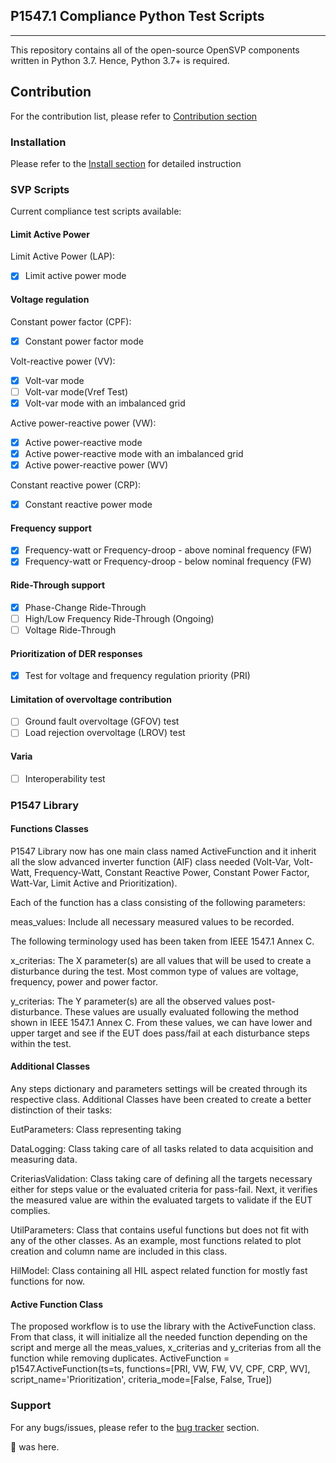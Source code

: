 ## P1547.1 Compliance Python Test Scripts


---

This repository contains all of the open-source OpenSVP components written in Python 3.7. 
Hence, Python 3.7+ is required.

## Contribution

For the contribution list, please refer to [Contribution section](/1547.1/doc/CONTRIB.md)

### Installation

Please refer to the [Install section](/1547.1/doc/INSTALL.md) for detailed instruction

### SVP Scripts

Current compliance test scripts available:

#### Limit Active Power
   Limit Active Power (LAP):
   - [x] Limit active power mode 

#### Voltage regulation
   Constant power factor (CPF):
   - [x] Constant power factor mode 

   Volt-reactive power (VV):
   - [x] Volt-var mode
   - [ ] Volt-var mode(Vref Test)
   - [x] Volt-var mode with an imbalanced grid

   Active power-reactive power (VW):
   - [x] Active power-reactive mode
   - [x] Active power-reactive mode with an imbalanced grid
   - [x] Active power-reactive power (WV)
   
   Constant reactive power (CRP):
   - [x] Constant reactive power mode 

#### Frequency support
- [x] Frequency-watt or Frequency-droop - above nominal frequency (FW)
- [x] Frequency-watt or Frequency-droop - below nominal frequency (FW)

#### Ride-Through support
- [X] Phase-Change Ride-Through
- [ ] High/Low Frequency Ride-Through (Ongoing)
- [ ] Voltage Ride-Through

#### Prioritization of DER responses
- [x] Test for voltage and frequency regulation priority (PRI)

#### Limitation of overvoltage contribution
- [ ] Ground fault overvoltage (GFOV) test
- [ ] Load rejection overvoltage (LROV) test

#### Varia
- [ ] Interoperability test

### P1547 Library
#### Functions Classes

P1547 Library now has one main class named ActiveFunction and it inherit all the slow advanced inverter function (AIF) class needed (Volt-Var, Volt-Watt, Frequency-Watt, Constant Reactive Power, Constant Power Factor, Watt-Var, Limit Active and Prioritization).

Each of the function has a class consisting of the following parameters:

meas_values: Include all necessary measured values to be recorded.

The following terminology used has been taken from IEEE 1547.1 Annex C.

x_criterias: The X parameter(s) are all values that will be used to create a disturbance during the test. Most common type of values are voltage, frequency, power and power factor.

y_criterias: The Y parameter(s) are all the observed values post-disturbance. These values are usually evaluated following the method shown in IEEE 1547.1 Annex C. From these values, we can have lower and upper target and see if the EUT does pass/fail at each disturbance steps within the test. 

#### Additional Classes

Any steps dictionary and parameters settings will be created through its respective class.
Additional Classes have been created to create a better distinction of their tasks:

EutParameters: Class representing taking

DataLogging: Class taking care of all tasks related to data acquisition and measuring data.

CriteriasValidation: Class taking care of defining all the targets necessary either for steps value or the evaluated criteria for pass-fail. Next, it verifies the measured value are within the evaluated targets to validate if the EUT complies.

UtilParameters: Class that contains useful functions but does not fit with any of the other classes. As an example, most functions related to plot creation and column name are included in this class.

HilModel: Class containing all HIL aspect related function for mostly fast functions for now.

#### Active Function Class

The proposed workflow is to use the library with the ActiveFunction class. From that class, it will initialize all the needed function depending on the script and merge all the meas_values, x_criterias and y_criterias from all the function while removing duplicates. 
ActiveFunction = p1547.ActiveFunction(ts=ts,
                                      functions=[PRI, VW, FW, VV, CPF, CRP, WV],
                                      script_name='Prioritization',
                                      criteria_mode=[False, False, True])



### Support

For any bugs/issues, please refer to the [bug tracker][bug-tracker-url] section.

🐙 was here.

[bug-tracker-url]: https://github.com/BuiMCanmet/svp_1547.1/issues
[1547-1-url]: https://github.com/BuiMCanmet/svp_1547.1/tree/master_python37

